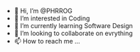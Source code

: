 - 👋 Hi, I’m @PHRROG
- 👀 I’m interested in Coding
- 🌱 I’m currently learning Software Design
- 💞️ I’m looking to collaborate on evrything
- 📫 How to reach me ...


